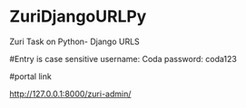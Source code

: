 # ZuriDjangoURLPy
Zuri Task on Python- Django URLS

#Entry is case sensitive
username: Coda
password: coda123

#portal link

http://127.0.0.1:8000/zuri-admin/ 

